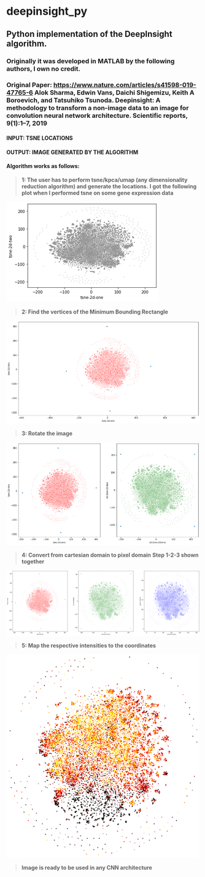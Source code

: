# deepinsight_py
## Python implementation of the DeepInsight algorithm.
### Originally it was developed in MATLAB by the following authors, I own no credit.  
### Original Paper: https://www.nature.com/articles/s41598-019-47765-6 Alok Sharma, Edwin Vans, Daichi Shigemizu, Keith A Boroevich, and Tatsuhiko Tsunoda. Deepinsight: A methodology to transform a non-image data to an image for convolution neural network architecture. Scientific reports, 9(1):1–7, 2019
#### INPUT: TSNE LOCATIONS
#### OUTPUT: IMAGE GENERATED BY THE ALGORITHM

#### Algorithm works as follows:
> **1: The user has to perform tsne/kpca/umap (any dimensionality reduction algorithm) and generate the locations.**
>  **I got the following plot when I performed tsne on some gene expression data**

![tsne](1-tsnelocations.png)

> **2: Find the vertices of the Minimum Bounding Rectangle**

![minimumboundingreactangle](2-mbr.png)

> **3: Rotate the image**

![mbrrotated](3-mbr-rotated.png)


> **4: Convert from cartesian domain to pixel domain**
> **Step 1-2-3 shown together**

![mindist](4.png)


> **5: Map the respective intensities to the coordinates**

![finalexampleimage](5-after-mapping-values.png)

> **Image is ready to be used in any CNN architecture**
